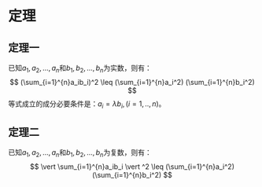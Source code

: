 # 定理
## 定理一
已知$a_1,a_2,...,a_n$和$b_1,b_2,...,b_n$为实数，则有：
$$
(\sum_{i=1}^{n}a_ib_i)^2 
\leq
(\sum_{i=1}^{n}a_i^2)
(\sum_{i=1}^{n}b_i^2)
$$
等式成立的成分必要条件是：$a_i = \lambda{b_i}, (i = 1,..,n)$。
> 
## 定理二
已知$a_1,a_2,...,a_n$和$b_1,b_2,...,b_n$为复数，则有：
$$
\vert \sum_{i=1}^{n}a_ib_i \vert ^2
\leq
(\sum_{i=1}^{n}a_i^2)
(\sum_{i=1}^{n}b_i^2)
$$